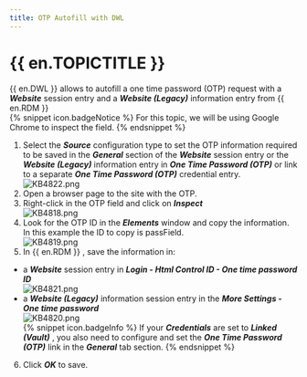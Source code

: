```yaml
---
title: OTP Autofill with DWL
---
```

# {{ en.TOPICTITLE }}
{{ en.DWL }} allows to autofill a one time password (OTP) request with a ***Website*** session entry and a ***Website (Legacy)*** information entry from {{ en.RDM }}  
{% snippet icon.badgeNotice %}
For this topic, we will be using Google Chrome to inspect the field.
{% endsnippet %}  

1. Select the ***Source*** configuration type to set the OTP information required to be saved in the ***General*** section of the ***Website*** session entry or the ***Website (Legacy)*** information entry in ***One Time Password (OTP)*** or link to a separate ***One Time Password (OTP)*** credential entry.  
![KB4822.png](/img/en/kb/KB4822.png)
1. Open a browser page to the site with the OTP.  
1. Right-click in the OTP field and click on ***Inspect***  
![KB4818.png](/img/en/kb/KB4818.png)
1. Look for the OTP ID in the ***Elements*** window and copy the information. In this example the ID to copy is passField.  
![KB4819.png](/img/en/kb/KB4819.png)
1. In {{ en.RDM }} , save the information in:
* a ***Website*** session entry in ***Login - Html Control ID - One time password ID***  
![KB4821.png](/img/en/kb/KB4821.png)
* a ***Website (Legacy)*** information session entry in the ***More Settings - One time password***  
![KB4820.png](/img/en/kb/KB4820.png)  
{% snippet icon.badgeInfo %}
If your ***Credentials*** are set to ***Linked (Vault)*** , you also need to configure and set the ***One Time Password (OTP)*** link in the ***General*** tab section.
{% endsnippet %}  

6. Click ***OK*** to save.
